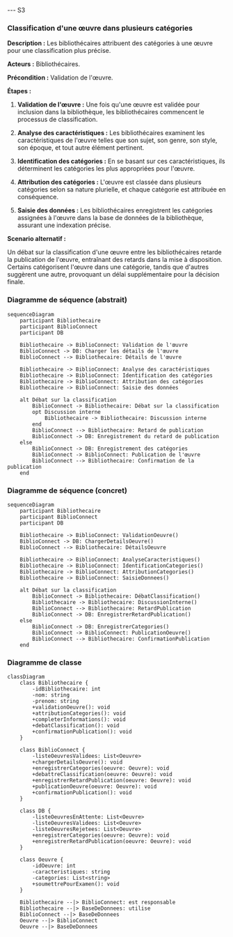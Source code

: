 --- S3
### Classification d'une œuvre dans plusieurs catégories

**Description :** Les bibliothécaires attribuent des catégories à une œuvre pour une classification plus précise.

**Acteurs :** Bibliothécaires.

**Précondition :** Validation de l'œuvre.

**Étapes :**

1. **Validation de l'œuvre :** Une fois qu'une œuvre est validée pour inclusion dans la bibliothèque, les bibliothécaires commencent le processus de classification.

2. **Analyse des caractéristiques :** Les bibliothécaires examinent les caractéristiques de l'œuvre telles que son sujet, son genre, son style, son époque, et tout autre élément pertinent.

3. **Identification des catégories :** En se basant sur ces caractéristiques, ils déterminent les catégories les plus appropriées pour l'œuvre.

4. **Attribution des catégories :** L'œuvre est classée dans plusieurs catégories selon sa nature plurielle, et chaque catégorie est attribuée en conséquence.

5. **Saisie des données :** Les bibliothécaires enregistrent les catégories assignées à l'œuvre dans la base de données de la bibliothèque, assurant une indexation précise.

**Scenario alternatif :**

Un débat sur la classification d'une œuvre entre les bibliothécaires retarde la publication de l'œuvre, entraînant des retards dans la mise à disposition. Certains catégorisent l'œuvre dans une catégorie, tandis que d'autres suggèrent une autre, provoquant un délai supplémentaire pour la décision finale. 


### Diagramme de séquence (abstrait)
```mermaid
sequenceDiagram
    participant Bibliothecaire
    participant BiblioConnect
    participant DB

    Bibliothecaire -> BiblioConnect: Validation de l'œuvre
    BiblioConnect -> DB: Charger les détails de l'œuvre
    BiblioConnect --> Bibliothecaire: Détails de l'œuvre

    Bibliothecaire -> BiblioConnect: Analyse des caractéristiques
    Bibliothecaire -> BiblioConnect: Identification des catégories
    Bibliothecaire -> BiblioConnect: Attribution des catégories
    Bibliothecaire -> BiblioConnect: Saisie des données

    alt Débat sur la classification
        BiblioConnect -> Bibliothecaire: Débat sur la classification
        opt Discussion interne
            Bibliothecaire -> Bibliothecaire: Discussion interne
        end
        BiblioConnect --> Bibliothecaire: Retard de publication
        BiblioConnect -> DB: Enregistrement du retard de publication
    else
        BiblioConnect -> DB: Enregistrement des catégories
        BiblioConnect -> BiblioConnect: Publication de l'œuvre
        BiblioConnect --> Bibliothecaire: Confirmation de la publication
    end
```

### Diagramme de séquence (concret)
```mermaid
sequenceDiagram
    participant Bibliothecaire
    participant BiblioConnect
    participant DB

    Bibliothecaire -> BiblioConnect: ValidationOeuvre()
    BiblioConnect -> DB: ChargerDetailsOeuvre()
    BiblioConnect --> Bibliothecaire: DétailsOeuvre

    Bibliothecaire -> BiblioConnect: AnalyseCaracteristiques()
    Bibliothecaire -> BiblioConnect: IdentificationCategories()
    Bibliothecaire -> BiblioConnect: AttributionCategories()
    Bibliothecaire -> BiblioConnect: SaisieDonnees()

    alt Débat sur la classification
        BiblioConnect -> Bibliothecaire: DébatClassification()
        Bibliothecaire -> Bibliothecaire: DiscussionInterne()
        BiblioConnect --> Bibliothecaire: RetardPublication
        BiblioConnect -> DB: EnregistrerRetardPublication()
    else
        BiblioConnect -> DB: EnregistrerCategories()
        BiblioConnect -> BiblioConnect: PublicationOeuvre()
        BiblioConnect --> Bibliothecaire: ConfirmationPublication
    end
```

### Diagramme de classe
```mermaid
classDiagram
    class Bibliothecaire {
        -idBibliothecaire: int
        -nom: string
        -prenom: string
        +validationOeuvre(): void
        +attributionCategories(): void
        +completerInformations(): void
        +debatClassification(): void
        +confirmationPublication(): void
    }

    class BiblioConnect {
        -listeOeuvresValidees: List<Oeuvre>
        +chargerDetailsOeuvre(): void
        +enregistrerCategories(oeuvre: Oeuvre): void
        +debattreClassification(oeuvre: Oeuvre): void
        +enregistrerRetardPublication(oeuvre: Oeuvre): void
        +publicationOeuvre(oeuvre: Oeuvre): void
        +confirmationPublication(): void
    }

    class DB {
        -listeOeuvresEnAttente: List<Oeuvre>
        -listeOeuvresValidees: List<Oeuvre>
        -listeOeuvresRejetees: List<Oeuvre>
        +enregistrerCategories(oeuvre: Oeuvre): void
        +enregistrerRetardPublication(oeuvre: Oeuvre): void
    }

    class Oeuvre {
        -idOeuvre: int
        -caracteristiques: string
        -categories: List<string>
        +soumettrePourExamen(): void
    }

    Bibliothecaire --|> BiblioConnect: est responsable
    Bibliothecaire --|> BaseDeDonnees: utilise
    BiblioConnect --|> BaseDeDonnees
    Oeuvre --|> BiblioConnect
    Oeuvre --|> BaseDeDonnees
```
